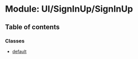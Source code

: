 # Module: UI/SignInUp/SignInUp

## Table of contents

### Classes

- [default](../wiki/UI.SignInUp.SignInUp.default)
